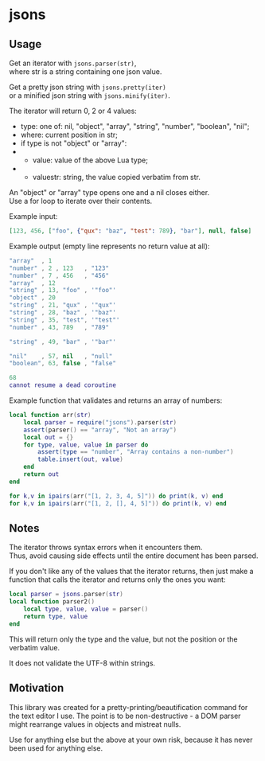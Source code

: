 # jsons

## Usage

Get an iterator with `jsons.parser(str)`,  
where str is a string containing one json value.

Get a pretty json string with `jsons.pretty(iter)`  
or a minified json string with `jsons.minify(iter)`.

The iterator will return 0, 2 or 4 values:
* type: one of: nil, "object", "array", "string", "number", "boolean", "nil";
* where: current position in str;
* if type is not "object" or "array":
* * value: value of the above Lua type;
* * valuestr: string, the value copied verbatim from str.

An "object" or "array" type opens one and a nil closes either.  
Use a for loop to iterate over their contents.

Example input:
```json
[123, 456, ["foo", {"qux": "baz", "test": 789}, "bar"], null, false]
```

Example output (empty line represents no return value at all):
```lua
"array"  , 1
"number" , 2 , 123   , "123"
"number" , 7 , 456   , "456"
"array"  , 12
"string" , 13, "foo" , '"foo"'
"object" , 20
"string" , 21, "qux" , '"qux"'
"string" , 28, "baz" , '"baz"'
"string" , 35, "test", '"test"'
"number" , 43, 789   , "789"

"string" , 49, "bar" , '"bar"'

"nil"    , 57, nil   , "null"
"boolean", 63, false , "false"

68
cannot resume a dead coroutine
```

Example function that validates and returns an array of numbers:
```lua
local function arr(str)
	local parser = require("jsons").parser(str)
	assert(parser() == "array", "Not an array")
	local out = {}
	for type, value, value in parser do
		assert(type == "number", "Array contains a non-number")
		table.insert(out, value)
	end
	return out
end

for k,v in ipairs(arr("[1, 2, 3, 4, 5]")) do print(k, v) end
for k,v in ipairs(arr("[1, 2, [], 4, 5]")) do print(k, v) end
```

## Notes

The iterator throws syntax errors when it encounters them.  
Thus, avoid causing side effects until the entire document has been parsed.

If you don't like any of the values that the iterator returns, then
just make a function that calls the iterator and returns only the ones you want:
```lua
local parser = jsons.parser(str)
local function parser2()
	local type, value, value = parser()
	return type, value
end
```
This will return only the type and the value, but not the position or
the verbatim value.

It does not validate the UTF-8 within strings.

## Motivation

This library was created for a pretty-printing/beautification command for
the text editor I use. The point is to be non-destructive - a DOM parser
might rearrange values in objects and mistreat nulls.

Use for anything else but the above at your own risk, because it has
never been used for anything else.
